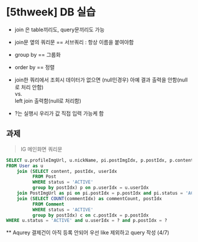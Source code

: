 # [5thweek] DB 실습

- join 은 table끼리도, query문끼리도 가능

- join문 옆의 쿼리문 == 서브쿼리 : 항상 이름을 붙여야함 

- group by == 그룹화

- order by == 정렬 

- join한 쿼리에서 조회시 데이터가 없으면 (null인경우) 아예 결과 출력을 안함(null로 처리 안함)  
vs.  
left join 출력함(null로 처리함)

- ?는 실행시 우리가 값 직접 입력 가능케 함

## 과제
> IG 메인화면 쿼리문
```SQL
SELECT u.profileImgUrl, u.nickName, pi.postImgIdx, p.postIdx, p.content, c.commentCount
FROM User as u
    join (SELECT content, postIdx, userIdx
          FROM Post
          WHERE status = 'ACTIVE'
          group by postIdx) p on p.userIdx = u.userIdx
    join PostImgUrl as pi on pi.postIdx = p.postIdx and pi.status = 'ACTIVE'
    join (SELECT COUNT(commentIdx) as commentCount, postIdx
          FROM Comment
          WHERE status = 'ACTIVE'
          group by postIdx) c on c.postIdx = p.postIdx
WHERE u.status = 'ACTIVE' and u.userIdx = ? and p.postIdx = ?
```
** Aqurey 결제건이 아직 등록 안되어 우선 like 제외하고 query 작성 (4/7)


